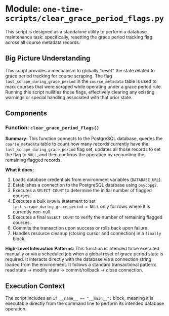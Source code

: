 # Module: `one-time-scripts/clear_grace_period_flags.py`

This script is designed as a standalone utility to perform a database maintenance task: specifically, resetting the grace period tracking flag across all course metadata records.

## Big Picture Understanding

This script provides a mechanism to globally "reset" the state related to grace period tracking for course scraping. The flag `last_scrape_during_grace_period` in the `course_metadata` table is used to mark courses that were scraped while operating under a grace period rule. Running this script nullifies those flags, effectively clearing any existing warnings or special handling associated with that prior state.

## Components

### Function: `clear_grace_period_flags()`

**Summary:**
This function connects to the PostgreSQL database, queries the `course_metadata` table to count how many records currently have the `last_scrape_during_grace_period` flag set, updates all those records to set the flag to `NULL`, and then confirms the operation by recounting the remaining flagged records.

**What it does:**
1.  Loads database credentials from environment variables (`DATABASE_URL`).
2.  Establishes a connection to the PostgreSQL database using `psycopg2`.
3.  Executes a `SELECT COUNT` to determine the initial number of flagged courses.
4.  Executes a bulk `UPDATE` statement to set `last_scrape_during_grace_period = NULL` only for rows where it is currently non-null.
5.  Executes a final `SELECT COUNT` to verify the number of remaining flagged courses.
6.  Commits the transaction upon success or rolls back upon failure.
7.  Handles resource cleanup (closing cursor and connection) in a `finally` block.

**High-Level Interaction Patterns:**
This function is intended to be executed manually or via a scheduled job when a global reset of grace period state is required. It interacts directly with the database via a connection string loaded from the environment. It follows a standard transactional pattern: read state -> modify state -> commit/rollback -> close connection.

## Execution Context

The script includes an `if __name__ == "__main__":` block, meaning it is executable directly from the command line to perform its intended database operation.